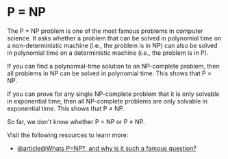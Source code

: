 # P = NP

The P = NP problem is one of the most famous problems in computer science. It asks whether a problem that can be solved in polynomial time on a non-deterministic machine (i.e., the problem is in NP) can also be solved in polynomial time on a deterministic machine (i.e., the problem is in P).

If you can find a polynomial-time solution to an NP-complete problem, then all problems in NP can be solved in polynomial time. This shows that P = NP.

If you can prove for any single NP-complete problem that it is only solvable in exponential time, then all NP-complete problems are only solvable in exponential time. This shows that P ≠ NP.

So far, we don't know whether P = NP or P ≠ NP.

Visit the following resources to learn more:

- [@article@Whats P=NP?, and why is it such a famous question?](https://stackoverflow.com/questions/111307/whats-p-np-and-why-is-it-such-a-famous-question)